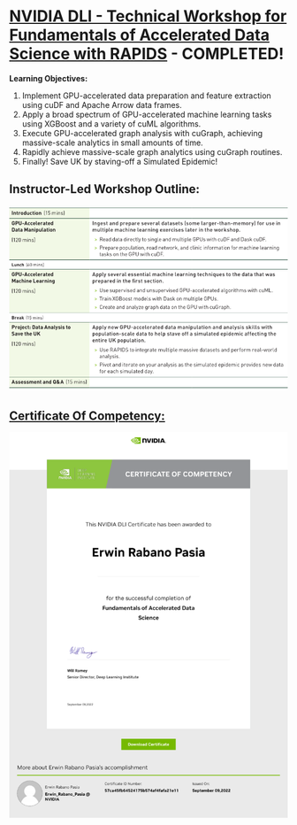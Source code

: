 # [NVIDIA DLI - Technical Workshop for Fundamentals of Accelerated Data Science with RAPIDS](https://learn.nvidia.com/courses/course-detail?course_id=course-v1:DLI+C-DS-02+V2) - COMPLETED!

**Learning Objectives:**

1. Implement GPU-accelerated data preparation and feature extraction using cuDF and Apache Arrow data frames.
2. Apply a broad spectrum of GPU-accelerated machine learning tasks using XGBoost and a variety of cuML algorithms.
3. Execute GPU-accelerated graph analysis with cuGraph, achieving massive-scale analytics in small amounts of time.
4. Rapidly achieve massive-scale graph analytics using cuGraph routines.
5. Finally! Save UK by staving-off a Simulated Epidemic!

## Instructor-Led Workshop Outline:

<p style="text-align:center">
    <a href="https://learn.nvidia.com/en-us/training/instructor-led-workshops" target="_blank">
    <img src="images/Workshop_Outline_FADS_RAPIDS.png" alt="NVIDIA-DLI---Fundamentals-of-Accelerated-Data-Science-with-RAPIDS"  />
    </a>
</p>

## [Certificate Of Competency:](https://learn.nvidia.com/certificates?id=57ca45fb64524175b574af4fafa21e11)

<p style="text-align:center">
    <a href="https://learn.nvidia.com/certificates?id=57ca45fb64524175b574af4fafa21e11" target="_blank">
    <img src="images/CC_FADS_RAPIDS.png" alt="NVIDIA-DLI---Fundamentals-of-Deep-Learning"  />
    </a>
</p>
